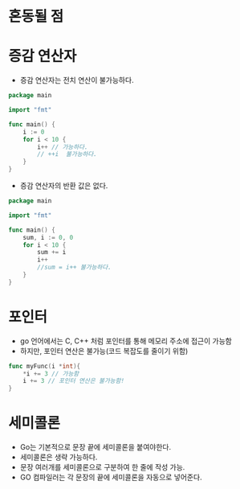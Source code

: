 # 혼동될 점

# 증감 연산자
- 증감 연산자는 전치 연산이 불가능하다.
```go
package main

import "fmt"

func main() {
	i := 0
	for i < 10 {
		i++ // 가능하다.
		// ++i  불가능하다.
    }
}
```

- 증감 연산자의 반환 값은 없다.
```go
package main

import "fmt"

func main() {
	sum, i := 0, 0
	for i < 10 {
		sum += i
		i++
		//sum = i++ 불가능하다.
	}
}
```

# 포인터
- go 언어에서는 C, C++ 처럼 포인터를 통해 메모리 주소에 접근이 가능함
- 하지만, 포인터 연산은 불가능(코드 복잡도를 줄이기 위함)
```go
func myFunc(i *int){
	*i += 3 // 가능함
	i += 3 // 포인터 연산은 불가능함!
}
```

# 세미콜론
- Go는 기본적으로 문장 끝에 세미콜론을 붙여야한다.
- 세미콜론은 생략 가능하다.
- 문장 여러개를 세미콜론으로 구분하여 한 줄에 작성 가능.
- GO 컴파일러는 각 문장의 끝에 세미콜론을 자동으로 넣어준다.